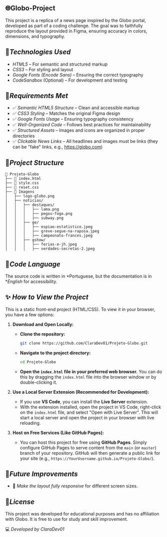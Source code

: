 ## 🌐Globo-Project

This project is a replica of a news page inspired by the Globo portal, developed as part of a coding challenge. The goal was to faithfully reproduce the layout provided in Figma, ensuring accuracy in colors, dimensions, and typography.

## 🚀*Technologies Used*

- *HTML5* – For semantic and structured markup  
- *CSS3* – For styling and layout  
- *Google Fonts (Encode Sans)* – Ensuring the correct typography  
- *CodeSandbox* (Optional) – For development and testing  

## 🎯*Requirements Met*

- ✅ *Semantic HTML5 Structure* – Clean and accessible markup  
- ✅ *CSS3 Styling* – Matches the original Figma design  
- ✅ *Google Fonts Usage* – Ensuring typography consistency  
- ✅ *Well-Organized Code* – Follows best practices for maintainability  
- ✅ *Structured Assets* – Images and icons are organized in proper directories  
- ✅ *Clickable News Links* – All headlines and images must be links (they can be "fake" links, e.g., https://globo.com)  

## 📌*Project Structure*

```
📂 Projeto-Globo
├── 📄 index.html
├── 📄 style.css
├── 📄 reset.css
├── 📂 Imagens
│   ├── logo-globo.png
│   ├── noticias/
│   │   ├── destaques/
│   │   │   ├── lama.png
│   │   │   ├── pegou-fogo.png
│   │   │   ├── subway.png
│   │   ├── ge/
│   │   │   ├── espiao-estatistico.jpeg
│   │   │   ├── greve-segue-na-raposa.jpeg
│   │   │   ├── campeonato-frances.jpeg
│   │   ├── gshow/
│   │   │   ├── ferias-e-jh.jpeg
│   │   │   ├── verdades-secretas-2.jpeg
```

## 📝*Code Language*

The source code is written in *Portuguese, but the documentation is in **English* for accessibility.

## ✨ *How to View the Project*

This is a static front-end project (HTML/CSS). To view it in your browser, you have a few options:

1.  **Download and Open Locally:**
    * **Clone the repository:**
        ```bash
        git clone https://github.com/ClaraDev01/Projeto-Globo.git
        ```
    * **Navigate to the project directory:**
        ```bash
        cd Projeto-Globo
        ```
    * **Open the `index.html` file in your preferred web browser.** You can do this by dragging the `index.html` file into the browser window or by double-clicking it.

2.  **Use a Local Server Extension (Recommended for Development):**
    * If you use **VS Code**, you can install the **Live Server** extension.
    * With the extension installed, open the project in VS Code, right-click on the `index.html` file, and select "Open with Live Server". This will start a local server and open the project in your browser with live reloading.

3.  **Host on Free Services (Like GitHub Pages):**
    * You can host this project for free using **GitHub Pages**. Simply configure GitHub Pages to serve content from the `main` (or `master`) branch of your repository. GitHub will then generate a public link for your site (e.g., `https://YourUsername.github.io/Projeto-Globo/`).

## 📌*Future Improvements*  

- 📱 *Make the layout fully responsive* for different screen sizes.  

## 📜*License*  

This project was developed for educational purposes and has no affiliation with Globo. It is free to use for study and skill improvement.

💻 *Developed by ClaraDev01*
